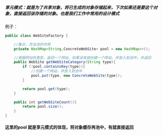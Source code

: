 ##### 享元模式：就是为了共享对象，将已生成的对象存储起来，下次如果还是要这个对象，直接返回该存储的对象。也是我们工作中常用的设计模式



例子：

```java
public class WebSiteFactory {

    //集合，充当池的作用
    private HashMap<String,ConcreteWebSite> pool = new HashMap<>();

    //根据网站的类型，返回一个网站，如果没有就创建一个网站，并放入到池中，并返回
    public WebSite getWebSiteCategory(String type){
        if (!pool.containsKey(type)){
            //创建一个网站，并放入到池中
            pool.put(type, new ConcreteWebSite(type));
        }

        return pool.get(type);
    }

    public int getWebSiteCount(){
        return pool.size();
    }
}
```



#### 这里的pool 就是享元模式的体现，将对象缓存再池中，有就直接返回

